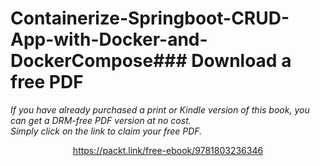 # Containerize-Springboot-CRUD-App-with-Docker-and-DockerCompose### Download a free PDF

 <i>If you have already purchased a print or Kindle version of this book, you can get a DRM-free PDF version at no cost.<br>Simply click on the link to claim your free PDF.</i>
<p align="center"> <a href="https://packt.link/free-ebook/9781803236346">https://packt.link/free-ebook/9781803236346 </a> </p>